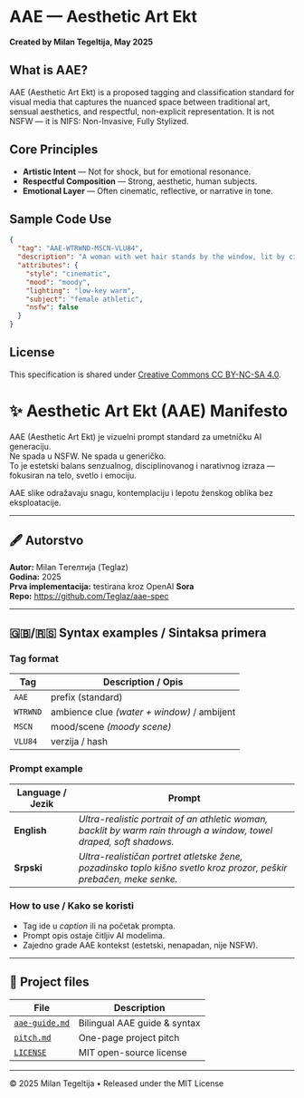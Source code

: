 # AAE — Aesthetic Art Ekt

**Created by Milan Tegeltija, May 2025**

## What is AAE?

AAE (Aesthetic Art Ekt) is a proposed tagging and classification standard for visual media that captures the nuanced space between traditional art, sensual aesthetics, and respectful, non-explicit representation. It is not NSFW — it is NIFS: Non-Invasive, Fully Stylized.

## Core Principles

- **Artistic Intent** — Not for shock, but for emotional resonance.
- **Respectful Composition** — Strong, aesthetic, human subjects.
- **Emotional Layer** — Often cinematic, reflective, or narrative in tone.

## Sample Code Use

```json
{
  "tag": "AAE-WTRWND-MSCN-VLU84",
  "description": "A woman with wet hair stands by the window, lit by city lights, wearing a translucent white shirt. Moody, cinematic, contemplative.",
  "attributes": {
    "style": "cinematic",
    "mood": "moody",
    "lighting": "low-key warm",
    "subject": "female athletic",
    "nsfw": false
  }
}
```

## License

This specification is shared under [Creative Commons CC BY-NC-SA 4.0](https://creativecommons.org/licenses/by-nc-sa/4.0/).
# ✨ Aesthetic Art Ekt (AAE) Manifesto

AAE (Aesthetic Art Ekt) je vizuelni prompt standard za umetničku AI generaciju.  
Ne spada u NSFW. Ne spada u generičko.  
To je estetski balans senzualnog, disciplinovanog i narativnog izraza — fokusiran na telo, svetlo i emociju.

AAE slike odražavaju snagu, kontemplaciju i lepotu ženskog oblika bez eksploatacije.

---

## 🖋️ Autorstvo
**Autor:** Milan Tегeлтија (Teglaz)  
**Godina:** 2025  
**Prva implementacija:** testirana kroz OpenAI **Sora**  
**Repo:** <https://github.com/Teglaz/aae-spec>

---

## 🇬🇧/🇷🇸 Syntax examples / Sintaksa primera

### Tag format
| Tag | Description / Opis |
|-----|--------------------|
| `AAE` | prefix (standard) |
| `WTRWND` | ambience clue *(water + window)* / ambijent |
| `MSCN` | mood/scene *(moody scene)* |
| `VLU84` | verzija / hash |

### Prompt example
| Language / Jezik | Prompt |
|------------------|--------|
| **English** | *Ultra-realistic portrait of an athletic woman, backlit by warm rain through a window, towel draped, soft shadows.* |
| **Srpski** | *Ultra-realističan portret atletske žene, pozadinsko toplo kišno svetlo kroz prozor, peškir prebačen, meke senke.* |

### How to use / Kako se koristi
* Tag ide u *caption* ili na početak prompta.  
* Prompt opis ostaje čitljiv AI modelima.  
* Zajedno grade AAE kontekst (estetski, nenapadan, nije NSFW).

---

## 📂 Project files
| File | Description |
|------|-------------|
| [`aae-guide.md`](aae-guide.md) | Bilingual AAE guide & syntax |
| [`pitch.md`](pitch.md) | One-page project pitch |
| [`LICENSE`](LICENSE) | MIT open-source license |

---

© 2025 Milan Tegeltija • Released under the MIT License
